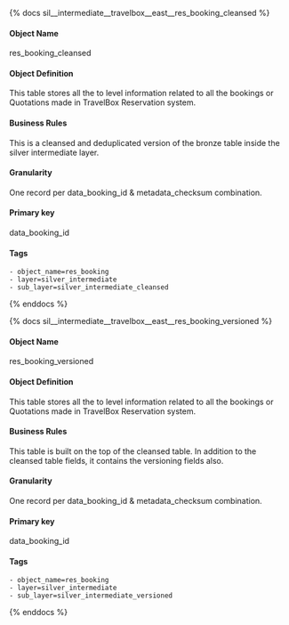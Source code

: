 {% docs sil__intermediate__travelbox__east__res_booking_cleansed %}

#### Object Name
res_booking_cleansed

#### Object Definition
This table stores all the to level information related to all the bookings or Quotations made in TravelBox Reservation system.

#### Business Rules
This is a cleansed and deduplicated version of the bronze table inside the silver intermediate layer.

#### Granularity
One record per data_booking_id & metadata_checksum combination.

#### Primary key
data_booking_id

#### Tags
    - object_name=res_booking
    - layer=silver_intermediate
    - sub_layer=silver_intermediate_cleansed

{% enddocs %}

{% docs sil__intermediate__travelbox__east__res_booking_versioned %}

#### Object Name
res_booking_versioned

#### Object Definition
This table stores all the to level information related to all the bookings or Quotations made in TravelBox Reservation system.

#### Business Rules
This table is built on the top of the cleansed table. In addition to the cleansed table fields, it contains the versioning fields also.

#### Granularity
One record per data_booking_id & metadata_checksum combination.

#### Primary key
data_booking_id

#### Tags
    - object_name=res_booking
    - layer=silver_intermediate
    - sub_layer=silver_intermediate_versioned

{% enddocs %}